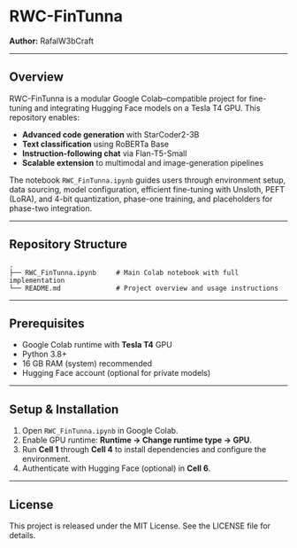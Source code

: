 # RWC-FinTunna

**Author:** RafalW3bCraft

***

## Overview

RWC-FinTunna is a modular Google Colab–compatible project for fine-tuning and integrating Hugging Face models on a Tesla T4 GPU. This repository enables:

- **Advanced code generation** with StarCoder2-3B  
- **Text classification** using RoBERTa Base  
- **Instruction-following chat** via Flan-T5-Small  
- **Scalable extension** to multimodal and image-generation pipelines  

The notebook `RWC_FinTunna.ipynb` guides users through environment setup, data sourcing, model configuration, efficient fine-tuning with Unsloth, PEFT (LoRA), and 4-bit quantization, phase-one training, and placeholders for phase-two integration.

***

## Repository Structure

```text
.
├── RWC_FinTunna.ipynb     # Main Colab notebook with full implementation
└── README.md              # Project overview and usage instructions
```

***

## Prerequisites

- Google Colab runtime with **Tesla T4** GPU  
- Python 3.8+  
- 16 GB RAM (system) recommended  
- Hugging Face account (optional for private models)

***

## Setup & Installation

1. Open `RWC_FinTunna.ipynb` in Google Colab.  
2. Enable GPU runtime: **Runtime → Change runtime type → GPU**.  
3. Run **Cell 1** through **Cell 4** to install dependencies and configure the environment.  
4. Authenticate with Hugging Face (optional) in **Cell 6**.

***

## License

This project is released under the MIT License. See the LICENSE file for details.

